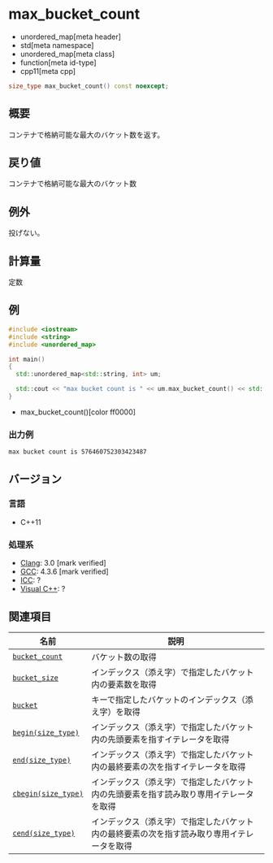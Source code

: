 # max_bucket_count
* unordered_map[meta header]
* std[meta namespace]
* unordered_map[meta class]
* function[meta id-type]
* cpp11[meta cpp]

```cpp
size_type max_bucket_count() const noexcept;
```

## 概要
コンテナで格納可能な最大のバケット数を返す。


## 戻り値
コンテナで格納可能な最大のバケット数


## 例外
投げない。


## 計算量
定数


## 例
```cpp example
#include <iostream>
#include <string>
#include <unordered_map>

int main()
{
  std::unordered_map<std::string, int> um;

  std::cout << "max bucket count is " << um.max_bucket_count() << std::endl;
}
```
* max_bucket_count()[color ff0000]

### 出力例
```
max bucket count is 576460752303423487
```

## バージョン
### 言語
- C++11

### 処理系
- [Clang](/implementation.md#clang): 3.0 [mark verified]
- [GCC](/implementation.md#gcc): 4.3.6 [mark verified]
- [ICC](/implementation.md#icc): ?
- [Visual C++](/implementation.md#visual_cpp): ?

## 関連項目

| 名前 | 説明 |
|----------------------------------------------|------------------|
| [`bucket_count`](bucket_count.md)          | バケット数の取得 |
| [`bucket_size`](bucket_size.md)            | インデックス（添え字）で指定したバケット内の要素数を取得 |
| [`bucket`](bucket.md)                      | キーで指定したバケットのインデックス（添え字）を取得 |
| [`begin(size_type)`](begin-size_type.md)   | インデックス（添え字）で指定したバケット内の先頭要素を指すイテレータを取得 |
| [`end(size_type)`](end-size_type.md)       | インデックス（添え字）で指定したバケット内の最終要素の次を指すイテレータを取得 |
| [`cbegin(size_type)`](cbegin-size_type.md) | インデックス（添え字）で指定したバケット内の先頭要素を指す読み取り専用イテレータを取得 |
| [`cend(size_type)`](cend-size_type.md)     | インデックス（添え字）で指定したバケット内の最終要素の次を指す読み取り専用イテレータを取得 |

